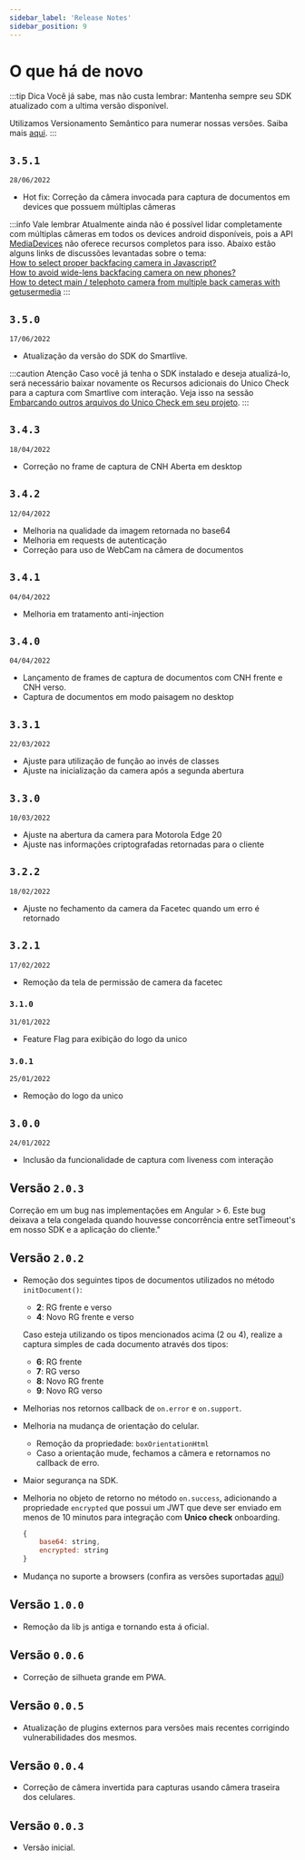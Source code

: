 ```yaml
---
sidebar_label: 'Release Notes'
sidebar_position: 9
---
```


# O que há de novo

:::tip Dica
Você já sabe, mas não custa lembrar: Mantenha sempre seu SDK atualizado com a ultima versão disponível.

Utilizamos Versionamento Semântico para numerar nossas versões. Saiba mais [aqui](/conceitos-importantes).
:::

## `3.5.1`
``28/06/2022``
- Hot fix: Correção da câmera invocada para captura de documentos em devices que possuem múltiplas câmeras

:::info Vale lembrar
Atualmente ainda não é possível lidar completamente com múltiplas câmeras em todos os devices android disponíveis, pois a API [MediaDevices](https://developer.mozilla.org/pt-BR/docs/Web/API/MediaDevices) não oferece recursos completos para isso.
Abaixo estão alguns links de discussões levantadas sobre o tema:  
[How to select proper backfacing camera in Javascript?](https://stackoverflow.com/questions/59636464/how-to-select-proper-backfacing-camera-in-javascript)  
[How to avoid wide-lens backfacing camera on new phones?](https://lists.w3.org/Archives/Public/public-webrtc/2020Jan/0023.html)  
[How to detect main / telephoto camera from multiple back cameras with getusermedia](https://stackoverflow.com/questions/56768386/how-to-detect-main-telephoto-camera-from-multiple-back-cameras-with-getusermed)
:::

## `3.5.0`
``17/06/2022``
- Atualização da versão do SDK do Smartlive.

:::caution Atenção
Caso você já tenha o SDK instalado e deseja atualizá-lo, será necessário baixar novamente os Recursos adicionais do Unico Check para a captura com Smartlive com interação.
Veja isso na sessão [Embarcando outros arquivos do Unico Check em seu projeto](como-comecar/#embarcando-outros-arquivos-do-unico-check-em-seu-projeto).
:::

## `3.4.3`
``18/04/2022``
- Correção no frame de captura de CNH Aberta em desktop

## `3.4.2`
``12/04/2022``
- Melhoria na qualidade da imagem retornada no base64
- Melhoria em requests de autenticação
- Correção para uso de WebCam na câmera de documentos

## `3.4.1`
``04/04/2022``
- Melhoria em tratamento anti-injection

## `3.4.0`
``04/04/2022``
- Lançamento de frames de captura de documentos com CNH frente e CNH verso.
- Captura de documentos em modo paisagem no desktop

## `3.3.1`
``22/03/2022``
- Ajuste para utilização de função ao invés de classes
- Ajuste na inicialização da camera após a segunda abertura

## `3.3.0`
``10/03/2022`` 
- Ajuste na abertura da camera para Motorola Edge 20
- Ajuste nas informações criptografadas retornadas para o cliente

## `3.2.2`
``18/02/2022``
- Ajuste no fechamento da camera da Facetec quando um erro é retornado

## `3.2.1`
``17/02/2022``
- Remoção da tela de permissão de camera da facetec

### `3.1.0` 
``31/01/2022``
- Feature Flag para exibição do logo da unico

### `3.0.1`
``25/01/2022``
- Remoção do logo da unico

## `3.0.0` 
``24/01/2022``
- Inclusão da funcionalidade de captura com liveness com interação

## Versão `2.0.3`
Correção em um bug nas implementações em Angular > 6. Este bug deixava a tela congelada quando houvesse concorrência entre setTimeout's em nosso SDK e a aplicação do cliente."

## Versão `2.0.2`

- Remoção dos seguintes tipos de documentos utilizados no método `initDocument()`: 
    - **2**: RG frente e verso
    - **4**: Novo RG frente e verso

  Caso esteja utilizando os tipos mencionados acima (2 ou 4), realize a captura simples de cada documento através dos tipos:

    - **6**: RG frente
    - **7**: RG verso
    - **8**: Novo RG frente
    - **9**: Novo RG verso

- Melhorias nos retornos callback de `on.error` e `on.support`.  

- Melhoria na mudança de orientação do celular.
    - Remoção da propriedade: `boxOrientationHtml`
    - Caso a orientação mude, fechamos a câmera e retornamos no callback de erro.

- Maior segurança na SDK.

- Melhoria no objeto de retorno no método `on.success`, adicionando a propriedade `encrypted` que possui um JWT que deve ser enviado em menos de 10 minutos para integração com **Unico check** onboarding.

    ```javascript
    {
        base64: string,
        encrypted: string
    }
    ```

- Mudança no suporte a browsers (confira as versões suportadas [aqui](overview#browsers))


## Versão `1.0.0`
- Remoção da lib js antiga e tornando esta á oficial.

## Versão `0.0.6`
- Correção de silhueta grande em PWA.

## Versão `0.0.5`
- Atualização de plugins externos para versões mais recentes corrigindo vulnerabilidades dos mesmos.

## Versão `0.0.4`
- Correção de câmera invertida para capturas usando câmera traseira dos celulares.

## Versão `0.0.3`
- Versão inicial.
